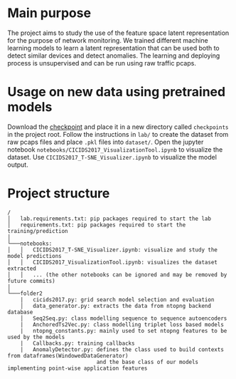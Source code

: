 # Main purpose
The project aims to study the use of the feature space latent representation for the purpose of network monitoring. We trained different machine learning models to learn a latent representation that can be used both to detect similar devices and detect anomalies. The learning and deploying process is unsupervised and can be run using raw traffic pcaps.

# Usage on new data using pretrained models
Download the [checkpoint](https://drive.google.com/file/d/1wEftybwKE3tN_dy4EKQQjo3OvIdZdXgR/view?usp=sharing) and place it in a new directory called `checkpoints` in the project root. Follow the instructions in `lab/` to create the dataset from raw pcaps files and place `.pkl` files into `dataset/`. Open the jupyter notebook `notebooks/CICIDS2017_VisualizationTool.ipynb` to visualize the dataset. Use `CICIDS2017_T-SNE_Visualizer.ipynb` to visualize the model output.

# Project structure
```
/
│   lab.requirements.txt: pip packages required to start the lab
│   requirements.txt: pip packages required to start the training/prediction 
│
└───notebooks: 
│   │   CICIDS2017_T-SNE_Visualizer.ipynb: visualize and study the model predictions
│   │   CICIDS2017_VisualizationTool.ipynb: visualizes the dataset extracted
│   │   ... (the other notebooks can be ignored and may be removed by future commits)
│   
└───folder2
    |   cicids2017.py: grid search model selection and evaluation
    │   data_generator.py: extracts the data from ntopng backend database
    │   Seq2Seq.py: class modelling sequence to sequence autoencoders
    |   AnchoredTs2Vec.py: class modelling triplet loss based models
    |   ntopng_constants.py: mainly used to set ntopng features to be used by the models
    |   Callbacks.py: training callbacks
    |   AnomalyDetector.py: defines the class used to build contexts from dataframes(WindowedDataGenerator)
                            and the base class of our models implementing point-wise application features
```

